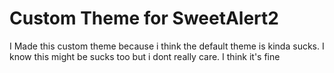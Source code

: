 # Custom Theme for SweetAlert2
I Made this custom theme because i think the default theme is kinda sucks. I know this might be sucks too but i dont really care. I think it's fine
